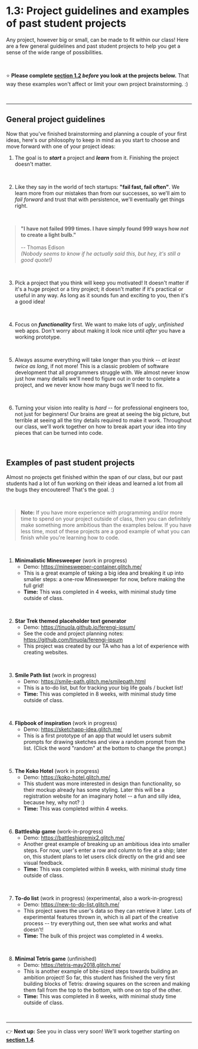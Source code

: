 # 1.3: Project guidelines and examples of past student projects

Any project, however big or small, can be made to fit within our class! Here are a few general guidelines and past student projects to help you get a sense of the wide range of possibilities.

<br/>

:star: **Please complete [section 1.2](https://github.com/LearnTeachCode/intro-javascript-class/blob/july-aug-2018/week-1/1-2-project-planning.md) *before* you look at the projects below.** That way these examples won't affect or limit your own project brainstorming. :)

<br/>
<hr/>

## General project guidelines

Now that you've finished brainstorming and planning a couple of your first ideas, here's our philosophy to keep in mind as you start to choose and move forward with one of your project ideas:

  1. The goal is to ***start*** a project and ***learn*** from it. Finishing the project doesn't matter.
 
 <br/>
 
  2. Like they say in the world of tech startups: **"fail fast, fail often"**. We learn more from our mistakes than from our successes, so we'll aim to *fail forward* and trust that with persistence, we'll eventually get things right.

 <br/>

  > **"I have not failed 999 times. I have simply found 999 ways how *not* to create a light bulb."**<br/><br/>-- Thomas Edison<br/>*(Nobody seems to know if he actually said this, but hey, it's still a good quote!)*

<br/>

  3. Pick a project that you think will keep you motivated! It doesn't matter if it's a huge project or a tiny project; it doesn't matter if it's practical or useful in any way. As long as it sounds fun and exciting to you, then it's a good idea!

<br/>

  4. Focus on ***functionality*** first. We want to make lots of *ugly*, *unfinished* web apps. Don't worry about making it look nice until *after* you have a working prototype.
 
 <br/>
 
  5. Always assume everything will take longer than you think -- *at least twice as long*, if not more! This is a classic problem of software development that all programmers struggle with. We almost never know just how many details we'll need to figure out in order to complete a project, and we never know how many bugs we'll need to fix.
 
 <br/>
 
  6. Turning your vision into reality is *hard* -- for professional engineers too, not just for beginners! Our brains are great at seeing the big picture, but terrible at seeing all the tiny details required to make it work. Throughout our class, we'll work together on how to break apart your idea into tiny pieces that can be turned into code.

<br/>

## Examples of past student projects

Almost no projects get finished within the span of our class, but our past students had a lot of fun working on their ideas and learned a lot from all the bugs they encoutered! That's the goal. :)

<br/>

  > **Note:** If you have more experience with programming and/or more time to spend on your project outside of class, then you can definitely make something more ambitious than the examples below. If you have less time, most of these projects are a good example of what you can finish while you're learning how to code.

<br/>

1. **Minimalistic Minesweeper** (work in progress)
   - Demo: https://minesweeper-container.glitch.me/
   - This is a great example of taking a big idea and breaking it up into smaller steps: a one-row Minesweeper for now, before making the full grid!
   - **Time:** This was completed in 4 weeks, with minimal study time outside of class.

<br/>

2. **Star Trek themed placeholder text generator**
   - Demo: https://tinuola.github.io/ferengi-ipsum/
   - See the code and project planning notes: https://github.com/tinuola/ferengi-ipsum
   - This project was created by our TA who has a lot of experience with creating websites.

<br/>

3. **Smile Path list** (work in progress)
   - Demo: https://smile-path.glitch.me/smilepath.html
   - This is a to-do list, but for tracking your big life goals / bucket list! 
   - **Time:** This was completed in 8 weeks, with minimal study time outside of class.

<br/>

4. **Flipbook of inspiration** (work in progress)
   - Demo: https://sketchapp-idea.glitch.me/
   - This is a first prototype of an app that would let users submit prompts for drawing sketches and view a random prompt from the list. (Click the word "random" at the bottom to change the prompt.)


<br/>

5. **The Koko Hotel** (work in progress)
   - Demo: https://koko-hotel.glitch.me/
   - This student was more interested in design than functionality, so their mockup already has some styling. Later this will be a registration website for an imaginary hotel -- a fun and silly idea, because hey, why not? :)
   - **Time:** This was completed within 4 weeks.
   
<br/>

6. **Battleship game** (work-in-progress)
   - Demo: https://battleshipremix2.glitch.me/
   - Another great example of breaking up an ambitious idea into smaller steps. For now, user's enter a row and column to fire at a ship; later on, this student plans to let users click directly on the grid and see visual feedback.
   - **Time:** This was completed within 8 weeks, with minimal study time outside of class.

<br/>

7. **To-do list** (work in progress) (experimental, also a work-in-progress)
   - Demo: https://new-to-do-list.glitch.me/
   - This project saves the user's data so they can retrieve it later. Lots of experimental features thrown in, which is all part of the creative process -- try everything out, then see what works and what doesn't!
   - **Time:** The bulk of this project was completed in 4 weeks.

<br/>

8. **Minimal Tetris game** (unfinished)
   - Demo: https://tetris-may2018.glitch.me/
   - This is another example of bite-sized steps towards building an ambition project! So far, this student has finished the very first building blocks of Tetris: drawing squares on the screen and making them fall from the top to the bottom, with one on top of the other.
   - **Time:** This was completed in 8 weeks, with minimal study time outside of class.


<br/>
<hr/>

:point_right: **Next up:** See you in class very soon! We'll work together starting on [**section 1.4**](https://github.com/LearnTeachCode/intro-javascript-class/blob/july-aug-2018/week-1/1-4-dragon-defeater-v1.md).

